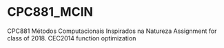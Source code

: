 # CPC881_MCIN
CPC881 Métodos Computacionais Inspirados na Natureza
Assignment for class of 2018.
CEC2014 function optimization
